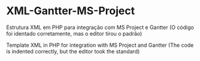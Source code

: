# XML-Gantter-MS-Project
Estrutura XML em PHP para integração com MS Project e Gantter (O código foi identado corretamente, mas o editor tirou o padrão)

Template XML in PHP for integration with MS Project and Gantter (The code is indented correctly, but the editor took the standard)
